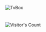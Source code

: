 ![TvBox](https://socialify.git.ci/hudeb/tvshow/image?description=1&descriptionEditable=TvBox%E6%8E%A5%E5%8F%A3&font=Inter&forks=1&issues=1&language=1&name=1&owner=1&pattern=Plus&pulls=1&stargazers=1&theme=Auto)

#
![Visitor's Count](https://profile-counter.glitch.me/hudeb_tvshow/count.svg)
